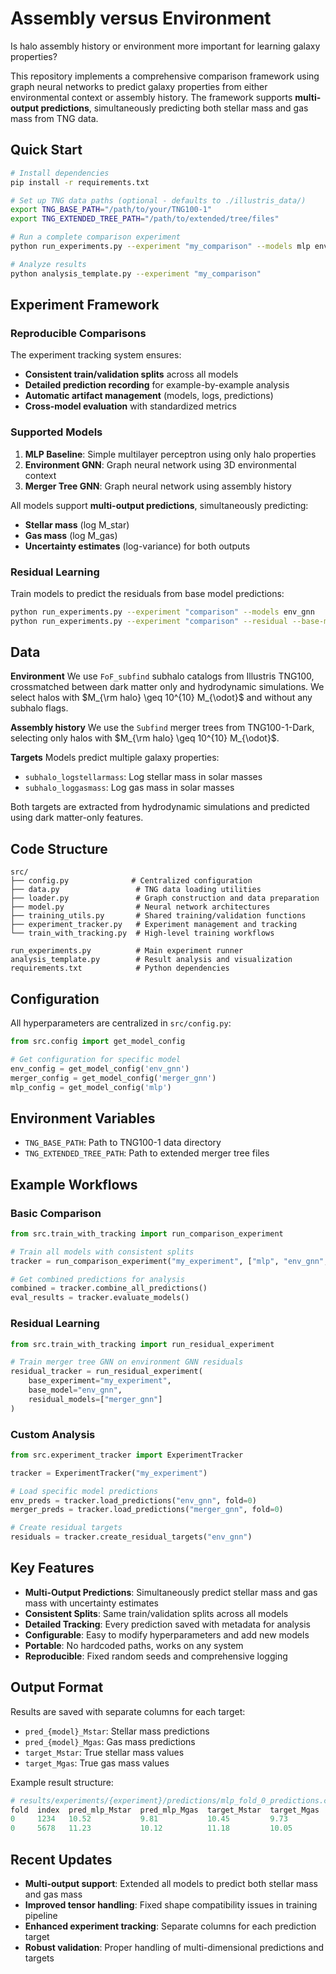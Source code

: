 # Assembly versus Environment

Is halo assembly history or environment more important for learning galaxy properties? 

This repository implements a comprehensive comparison framework using graph neural networks to predict galaxy properties from either environmental context or assembly history. The framework supports **multi-output predictions**, simultaneously predicting both stellar mass and gas mass from TNG data.

## Quick Start

```bash
# Install dependencies
pip install -r requirements.txt

# Set up TNG data paths (optional - defaults to ./illustris_data/)
export TNG_BASE_PATH="/path/to/your/TNG100-1"
export TNG_EXTENDED_TREE_PATH="/path/to/extended/tree/files"

# Run a complete comparison experiment
python run_experiments.py --experiment "my_comparison" --models mlp env_gnn merger_gnn

# Analyze results
python analysis_template.py --experiment "my_comparison"
```

## Experiment Framework

### Reproducible Comparisons
The experiment tracking system ensures:
- **Consistent train/validation splits** across all models
- **Detailed prediction recording** for example-by-example analysis
- **Automatic artifact management** (models, logs, predictions)
- **Cross-model evaluation** with standardized metrics

### Supported Models
1. **MLP Baseline**: Simple multilayer perceptron using only halo properties
2. **Environment GNN**: Graph neural network using 3D environmental context  
3. **Merger Tree GNN**: Graph neural network using assembly history

All models support **multi-output predictions**, simultaneously predicting:
- **Stellar mass** (log M_star) 
- **Gas mass** (log M_gas)
- **Uncertainty estimates** (log-variance) for both outputs

### Residual Learning
Train models to predict the residuals from base model predictions:
```bash
python run_experiments.py --experiment "comparison" --models env_gnn
python run_experiments.py --experiment "comparison" --residual --base-model env_gnn
```

## Data

**Environment** We use `FoF_subfind` subhalo catalogs from Illustris TNG100, crossmatched between dark matter only and hydrodynamic simulations. We select halos with $M_{\rm halo} \geq 10^{10} M_{\odot}$ and without any subhalo flags.

**Assembly history** We use the `Subfind` merger trees from TNG100-1-Dark, selecting only halos with $M_{\rm halo} \geq 10^{10} M_{\odot}$.

**Targets** Models predict multiple galaxy properties:
- `subhalo_logstellarmass`: Log stellar mass in solar masses
- `subhalo_loggasmass`: Log gas mass in solar masses

Both targets are extracted from hydrodynamic simulations and predicted using dark matter-only features.

## Code Structure

```
src/
├── config.py              # Centralized configuration
├── data.py                 # TNG data loading utilities  
├── loader.py               # Graph construction and data preparation
├── model.py                # Neural network architectures
├── training_utils.py       # Shared training/validation functions
├── experiment_tracker.py   # Experiment management and tracking
└── train_with_tracking.py  # High-level training workflows

run_experiments.py          # Main experiment runner
analysis_template.py        # Result analysis and visualization
requirements.txt            # Python dependencies
```

## Configuration

All hyperparameters are centralized in `src/config.py`:

```python
from src.config import get_model_config

# Get configuration for specific model
env_config = get_model_config('env_gnn')
merger_config = get_model_config('merger_gnn')
mlp_config = get_model_config('mlp')
```

## Environment Variables

- `TNG_BASE_PATH`: Path to TNG100-1 data directory
- `TNG_EXTENDED_TREE_PATH`: Path to extended merger tree files

## Example Workflows

### Basic Comparison
```python
from src.train_with_tracking import run_comparison_experiment

# Train all models with consistent splits
tracker = run_comparison_experiment("my_experiment", ["mlp", "env_gnn", "merger_gnn"])

# Get combined predictions for analysis
combined = tracker.combine_all_predictions()
eval_results = tracker.evaluate_models()
```

### Residual Learning
```python
from src.train_with_tracking import run_residual_experiment

# Train merger tree GNN on environment GNN residuals
residual_tracker = run_residual_experiment(
    base_experiment="my_experiment",
    base_model="env_gnn", 
    residual_models=["merger_gnn"]
)
```

### Custom Analysis
```python
from src.experiment_tracker import ExperimentTracker

tracker = ExperimentTracker("my_experiment")

# Load specific model predictions
env_preds = tracker.load_predictions("env_gnn", fold=0)
merger_preds = tracker.load_predictions("merger_gnn", fold=0)

# Create residual targets
residuals = tracker.create_residual_targets("env_gnn")
```

## Key Features

- **Multi-Output Predictions**: Simultaneously predict stellar mass and gas mass with uncertainty estimates
- **Consistent Splits**: Same train/validation splits across all models
- **Detailed Tracking**: Every prediction saved with metadata for analysis
- **Configurable**: Easy to modify hyperparameters and add new models
- **Portable**: No hardcoded paths, works on any system
- **Reproducible**: Fixed random seeds and comprehensive logging

## Output Format

Results are saved with separate columns for each target:
- `pred_{model}_Mstar`: Stellar mass predictions
- `pred_{model}_Mgas`: Gas mass predictions  
- `target_Mstar`: True stellar mass values
- `target_Mgas`: True gas mass values

Example result structure:
```python
# results/experiments/{experiment}/predictions/mlp_fold_0_predictions.csv
fold  index  pred_mlp_Mstar  pred_mlp_Mgas  target_Mstar  target_Mgas
0     1234   10.52           9.81           10.45         9.73
0     5678   11.23           10.12          11.18         10.05
```

## Recent Updates

- **Multi-output support**: Extended all models to predict both stellar mass and gas mass
- **Improved tensor handling**: Fixed shape compatibility issues in training pipeline
- **Enhanced experiment tracking**: Separate columns for each prediction target
- **Robust validation**: Proper handling of multi-dimensional predictions and targets

